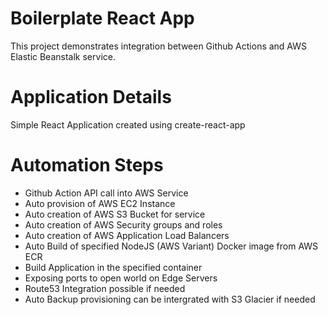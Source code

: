 # Boilerplate React App
This project demonstrates integration between Github Actions and AWS Elastic Beanstalk service.

# Application Details
Simple React Application created using create-react-app

# Automation Steps
* Github Action API call into AWS Service
* Auto provision of AWS EC2 Instance 
* Auto creation of AWS S3 Bucket for service
* Auto creation of AWS Security groups and roles
* Auto creation of AWS Application Load Balancers
* Auto Build of specified NodeJS (AWS Variant) Docker image from AWS ECR
* Build Application in the specified container
* Exposing ports to open world on Edge Servers
* Route53 Integration possible if needed
* Auto Backup provisioning can be intergrated with S3 Glacier if needed
